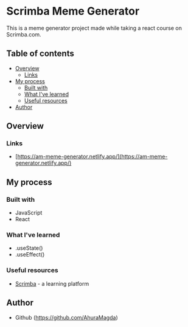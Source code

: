 # Scrimba Meme Generator
This is a meme generator project made while taking a react course on Scrimba.com.

## Table of contents
- [Overview](#overview)
  - [Links](#links)
- [My process](#my-process)
  - [Built with](#built-with)
  - [What I've learned](#what-i've-learned)
  - [Useful resources](#useful-resources)
- [Author](#author)


## Overview
### Links
- [https://am-meme-generator.netlify.app/](https://am-meme-generator.netlify.app/)

## My process
### Built with
- JavaScript
- React

### What I've learned
- .useState()
- .useEffect()

### Useful resources
- [Scrimba](https://scrimba.com/) - a learning platform

## Author
- Github (https://github.com/AhuraMagda)
